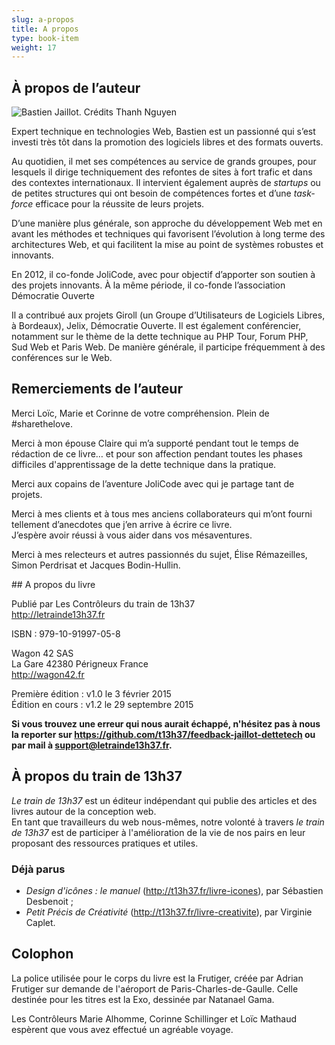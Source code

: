 ```yaml
---
slug: a-propos
title: A propos
type: book-item
weight: 17
---
```

## À propos de l’auteur

![Bastien Jaillot. Crédits Thanh Nguyen](../portrait-bastien-baillot-150.jpg)

Expert technique en technologies Web, Bastien est un passionné qui s’est investi très tôt dans la promotion des logiciels libres et des formats ouverts.

Au quotidien, il met ses compétences au service de grands groupes, pour lesquels il dirige techniquement des refontes de sites à fort trafic et dans des contextes internationaux. Il intervient également auprès de *startups* ou de petites structures qui ont besoin de compétences fortes et d’une *task-force* efficace pour la réussite de leurs projets.

D’une manière plus générale, son approche du développement Web met en avant les méthodes et techniques qui favorisent l’évolution à long terme des architectures Web, et qui facilitent la mise au point de systèmes robustes et innovants.

En 2012, il co-fonde JoliCode, avec pour objectif d’apporter son soutien à des projets innovants.
À la même période, il co-fonde l’association Démocratie Ouverte 

Il a contribué aux projets Giroll (un Groupe d’Utilisateurs de Logiciels Libres, à Bordeaux), Jelix, Démocratie Ouverte. Il est également conférencier, notamment sur le thème de la dette technique au PHP Tour, Forum PHP, Sud Web et Paris Web. De manière générale, il participe fréquemment à des conférences sur le Web.

## Remerciements de l’auteur

Merci Loïc, Marie et Corinne de votre compréhension. Plein de #sharethelove.

Merci à mon épouse Claire qui m’a supporté pendant tout le temps de rédaction de ce livre… et pour son affection pendant toutes les phases difficiles d'apprentissage de la dette technique dans la pratique.

Merci aux copains de l’aventure JoliCode avec qui je partage tant de projets.

Merci à mes clients et à tous mes anciens collaborateurs qui m’ont fourni tellement d’anecdotes que j’en arrive à écrire ce livre.   
J’espère avoir réussi à vous aider dans vos mésaventures.

Merci à mes relecteurs et autres passionnés du sujet, Élise Rémazeilles, Simon Perdrisat et Jacques Bodin-Hullin.


## A propos du livre

Publié par Les Contrôleurs du train de 13h37  
<http://letrainde13h37.fr>

ISBN : 979-10-91997-05-8

Wagon 42 SAS  
La Gare
42380 Périgneux
France  
<http://wagon42.fr>

Première édition : v1.0 le 3 février 2015   
Édition en cours : v1.2 le 29 septembre 2015

**Si vous trouvez une erreur qui nous aurait échappé, n'hésitez pas à nous la reporter sur <https://github.com/t13h37/feedback-jaillot-dettetech> ou par mail à support@letrainde13h37.fr.**

## À propos du train de 13h37

*Le train de 13h37* est un éditeur indépendant qui publie des articles et des livres autour de la conception web.   
En tant que travailleurs du web nous-mêmes, notre volonté à travers *le train de 13h37* est de participer à l'amélioration de la vie de nos pairs en leur proposant des ressources pratiques et utiles.

### Déjà parus

- *Design d'icônes : le manuel* (<http://t13h37.fr/livre-icones>), par Sébastien Desbenoit ;
- *Petit Précis de Créativité* (<http://t13h37.fr/livre-creativite>), par Virginie Caplet.


## Colophon

La police utilisée pour le corps du livre est la Frutiger, créée par Adrian Frutiger sur demande de l'aéroport de Paris-Charles-de-Gaulle. Celle destinée pour les titres est la Exo, dessinée par Natanael Gama.

Les Contrôleurs Marie Alhomme, Corinne Schillinger et Loïc Mathaud espèrent que vous avez effectué un agréable voyage.

